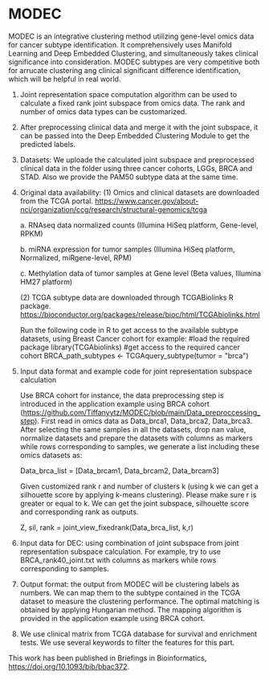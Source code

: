 # MODEC
MODEC is an integrative clustering method utilizing gene-level omics data for cancer subtype identification. It comprehensively uses Manifold Learning and Deep Embedded Clustering, and simultaneously takes clinical significance into consideration. MODEC subtypes are very competitive both for arrucate clustering ang clinical significant difference identification, which will be helpful in real world.

1. Joint representation space computation algorithm can be used to calculate a fixed rank joint subspace from omics data. The rank and number of omics data types can be customarized.

3. After preprocessing clinical data and merge it with the joint subspace, it can be passed into the Deep Embedded Clustering Module to get the predicted labels.

5. Datasets: We uploade the calculated joint subspace and preprocessed clinical data in the folder using three cancer cohorts, LGGs, BRCA and STAD. Also we provide the PAM50 subtype data at the same time.

7. Original data availability: 
   (1) Omics and clinical datasets are downloaded from the TCGA portal. https://www.cancer.gov/about-nci/organization/ccg/research/structural-genomics/tcga
   
   a. RNAseq data normalized counts (Illumina HiSeq platform, Gene-level, RPKM)
   
   b. miRNA expression for tumor samples (Illumina HiSeq platform, Normalized, miRgene-level, RPM)
   
   c. Methylation data of tumor samples at Gene level (Beta values, Illumina HM27 platform)
   
   (2) TCGA subtype data are downloaded through TCGABiolinks R package. https://bioconductor.org/packages/release/bioc/html/TCGAbiolinks.html
   
   Run the following code in R to get access to the available subtype datasets, using Breast Cancer cohort for example:
   #load the required package
   library(TCGAbiolinks)
   #get access to the required cancer cohort
   BRCA_path_subtypes <- TCGAquery_subtype(tumor = "brca")
   
5. Input data format and example code for joint representation subspace calculation

   Use BRCA cohort for instance, the data preprocessing step is introduced in the application example using BRCA cohort (https://github.com/Tiffanyytz/MODEC/blob/main/Data_preproccessing_step). First read in omics data as Data_brca1, Data_brca2, Data_brca3. After selecting the same samples in all the datasets, drop nan value, normalize datasets and prepare the datasets with columns as markers while rows corresponding to samples, we generate a list including these omics datasets as:
   
   Data_brca_list = [Data_brcam1, Data_brcam2, Data_brcam3]
   
   Given customized rank r and number of clusters k (using k we can get a silhouette score by applying k-means clustering). Please make sure r is greater or equal to k. We can get the joint subspace, silhouette score and corresponding rank as outputs.
   
   Z, sil, rank = joint_view_fixedrank(Data_brca_list, k,r)
   
6. Input data for DEC: using combination of joint subspace from joint representation subspace calculation. For example, try to use BRCA_rank40_joint.txt with columns as markers while rows corresponding to samples.

7. Output format: the output from MODEC will be clustering labels as numbers. We can map them to the subtype contained in the TCGA dataset to measure the clustering performance. The optimal matching is obtained by applying Hungarian method. The mapping algorithm is provided in the application example using BRCA cohort.

8. We use clinical matrix from TCGA database for survival and enrichment tests. We use several keywords to filter the features for this part.

This work has been published in Briefings in Bioinformatics, https://doi.org/10.1093/bib/bbac372.
